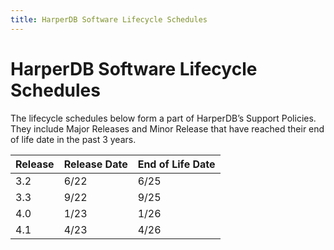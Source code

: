 ```yaml
---
title: HarperDB Software Lifecycle Schedules
---
```


# HarperDB Software Lifecycle Schedules

The lifecycle schedules below form a part of HarperDB’s Support Policies. They include Major Releases and Minor Release that have reached their end of life date in the past 3 years.

| **Release** | **Release Date** | **End of Life Date** |
|-------------|------------------|----------------------|
| 3.2         | 6/22             | 6/25                 |
| 3.3         | 9/22             | 9/25                 |
| 4.0         | 1/23             | 1/26                 |
| 4.1         | 4/23             | 4/26                 |
